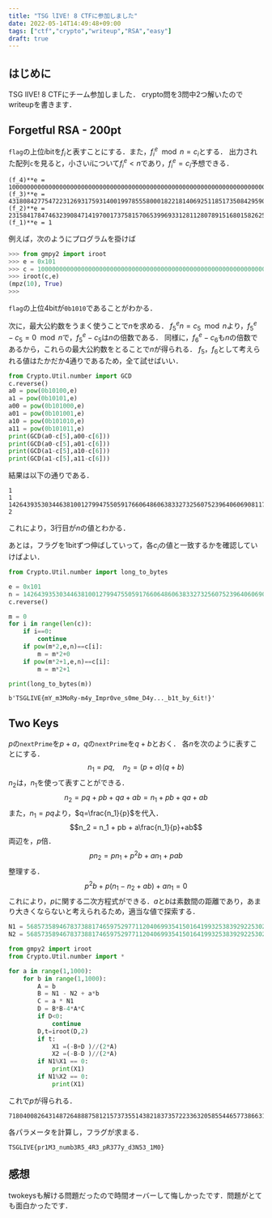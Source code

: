 ```yaml
---
title: "TSG lIVE! 8 CTFに参加しました"
date: 2022-05-14T14:49:48+09:00
tags: ["ctf","crypto","writeup","RSA","easy"]
draft: true
---
```


## はじめに
TSG lIVE! 8 CTFにチーム参加しました．
crypto問を3問中2つ解いたのでwriteupを書きます．

## Forgetful RSA - 200pt
`flag`の上位$i$bitを$f_i$と表すことにする．また，$f_i^e \mod n =c_i$とする．
出力された配列`c`を見ると，小さい$i$について$f_i^e<n$であり，$f_i^e = c_i$予想できる．

```none
(f_4)**e = 100000000000000000000000000000000000000000000000000000000000000000000000000000000000000000000000000000000000000000000000000000000000000000000000000000000000000000000000000000000000000000000000000000000000000000000000000000000000000000000000000000000000000000
(f_3)**e = 43180842775472231269317593140019978555800018221814069251185173508429590158121352898575375173614411328027364697307483179849754947341597334682650188852903738734312355518341064453125
(f_2)**e = 231584178474632390847141970017375815706539969331281128078915168015826259279872
(f_1)**e = 1
```
例えば，次のようにプログラムを掛けば
```python
>>> from gmpy2 import iroot
>>> e = 0x101
>>> c = 100000000000000000000000000000000000000000000000000000000000000000000000000000000000000000000000000000000000000000000000000000000000000000000000000000000000000000000000000000000000000000000000000000000000000000000000000000000000000000000000000000000000000000
>>> iroot(c,e)
(mpz(10), True)
>>>
```
`flag`の上位4bitが`0b1010`であることがわかる．

次に，最大公約数をうまく使うことで$n$を求める．
$f_5^e n=c_5\mod n$より，$f_5^e - c_5 = 0 \mod n$で，$f_5^e -c_5$は$n$の倍数である．
同様に，$f_6^e - c_6$も$n$の倍数であるから，これらの最大公約数をとることで$n$が得られる．
$f_5$，$f_6$として考えられる値はたかだか$4$通りであるため，全て試せばいい．
```python
from Crypto.Util.number import GCD
c.reverse()
a0 = pow(0b10100,e)
a1 = pow(0b10101,e)
a00 = pow(0b101000,e)
a01 = pow(0b101001,e)
a10 = pow(0b101010,e)
a11 = pow(0b101011,e)
print(GCD(a0-c[5],a00-c[6]))
print(GCD(a0-c[5],a01-c[6]))
print(GCD(a1-c[5],a10-c[6]))
print(GCD(a1-c[5],a11-c[6]))
```
結果は以下の通りである．
```
1
1
142643935303446381001279947550591766064860638332732560752396406069081171879061311344991121502015387733157095870331363131417418514982044480403293728339899298554597845932712399673486772631075556012586672082574811346123474551631303197292734503133958141848155519486123242876455089596670804942778448421334181752913
2
```
これにより，3行目が$n$の値とわかる．

あとは，フラグを1bitずつ伸ばしていって，各$c_i$の値と一致するかを確認していけばよい．
```python
from Crypto.Util.number import long_to_bytes

e = 0x101
n = 142643935303446381001279947550591766064860638332732560752396406069081171879061311344991121502015387733157095870331363131417418514982044480403293728339899298554597845932712399673486772631075556012586672082574811346123474551631303197292734503133958141848155519486123242876455089596670804942778448421334181752913
c.reverse()

m = 0
for i in range(len(c)):
    if i==0:
        continue
    if pow(m*2,e,n)==c[i]:
        m = m*2+0
    if pow(m*2+1,e,n)==c[i]:
        m = m*2+1

print(long_to_bytes(m))
```
```none
b'TSGLIVE{mY_m3MoRy-m4y_Impr0ve_s0me_D4y..._b1t_by_6it!}'
```

## Two Keys
$p$の`nextPrime`を$p+a$，$q$の`nextPrime`を$q+b$とおく．
各$n$を次のように表すことにする．
$$n_1=pq, \quad n_2 =(p+a)(q+b)$$
$n_2$は，$n_1$を使って表すことができる．
$$n_2 = pq + pb + qa + ab = n_1 + pb + qa + ab$$
また，$n_1=pq$より，$q=\frac{n_1}{p}$を代入．
$$n_2 = n_1 + pb + a\frac{n_1}{p}+ab$$
両辺を，$p$倍．
$$pn_2 = pn_1 + p^2 b + an_1+pab$$
整理する．
$$p^2b + p(n_1-n_2+ab) + an_1=0$$
これにより，$p$に関する二次方程式ができる．$a$と$b$は素数間の距離であり，あまり大きくならないと考えられるため，適当な値で探索する．
```python
N1 = 56857358946783738817465975297711204069935415016419932538392922530218921201217352346494361968035470184308357037387164930109496691365401965670237349367799774405061235025947852274083877022468072607753900481316564650009744632767993278947752127202134753913008582254000854930780954253903124752186965795809304941831
N2 = 56857358946783738817465975297711204069935415016419932538392922530218921201217352346494361968035470184308357037387164930109496691365401965670237349367805332556208545324190423359112543995138089627600000504956531406110700016755090783444147649357626603184673602899015609448577621960908326053341685493162553923683

from gmpy2 import iroot
from Crypto.Util.number import *

for a in range(1,1000):
    for b in range(1,1000):
        A = b
        B = N1 - N2 + a*b
        C = a * N1
        D = B*B-4*A*C
        if D<0:
            continue
        D,t=iroot(D,2)
        if t:
            X1 =(-B+D )//(2*A)
            X2 =(-B-D )//(2*A)
        if N1%X1 == 0:
            print(X1)
        if N1%X2 == 0:
            print(X1)
```
これで$p$が得られる．
```
7180400826431487264888758121573735514382183735722336320585544657738663184707542134001295421874439992397088282386645899023064682034148882357611433798725561
```
各パラメータを計算し，フラグが求まる．
```none
TSGLIVE{pr1M3_numb3R5_4R3_pR377y_d3N53_1M0}
```

## 感想
twokeysも解ける問題だったので時間オーバーして悔しかったです．問題がとても面白かったです．


